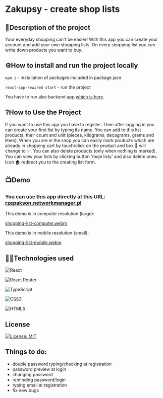 
# Zakupsy - create shop lists


## 📝Description of the project 

Your everyday shopping can't be easier!
With this app you can create your account and add your own shopping lists. On every shopping list you can write down products you want to buy.


## ⚙️How to install and run the project locally

`npm i` - installation of packages included in package.json

`react-app-rewired start` - run the project

You have to run also backend app [which is here](https://github.com/Rzepakson/ShoppingListBack).
## ❔How to Use the Project

If you want to use this app you have to register. Then after logging in you can create your first list by typing its name. You can add to this list products, their count and unit (pieces, kilograms, decagrams, grams and liters). When you are in the shop you can easily mark products which are already in shopping cart by touch/click on the product and box 🔲 will change to ✅. You can also delete products (only when nothing is marked). You can view your lists by clicking button 'moje listy' and also delete ones. Icon 🏠 redirect you to the creating list form.
## 📺Demo

### You can use this app directly at this URL: [rzepakson.networkmanager.pl](rzepakson.networkmanager.pl)



This demo is in computer resolution (large):


[shopping-list-computer.webm](https://user-images.githubusercontent.com/115928023/229292022-102047d8-f248-475c-9f6b-ccd456ce95ae.webm)



This demo is in mobile resolution (small):


[shopping-list-mobile.webm](https://user-images.githubusercontent.com/115928023/229292037-fa1938a4-7582-49fd-8d0b-7c638093d32d.webm)

## 👨‍💻Technologies used

![React](https://img.shields.io/badge/react-%2320232a.svg?style=for-the-badge&logo=react&logoColor=%2361DAFB)

![React Router](https://img.shields.io/badge/React_Router-CA4245?style=for-the-badge&logo=react-router&logoColor=white)

![TypeScript](https://img.shields.io/badge/typescript-%23007ACC.svg?style=for-the-badge&logo=typescript&logoColor=white)

![CSS3](https://img.shields.io/badge/css3-%231572B6.svg?style=for-the-badge&logo=css3&logoColor=white)

![HTML5](https://img.shields.io/badge/html5-%23E34F26.svg?style=for-the-badge&logo=html5&logoColor=white)
## License
[![License: MIT](https://img.shields.io/badge/License-MIT-yellow.svg)](https://opensource.org/licenses/MIT)

## Things to do:
- double password typing/checking at registration
- password preview at login
- changing password
- reminding password/login
- typing email at registration
- fix new bugs
